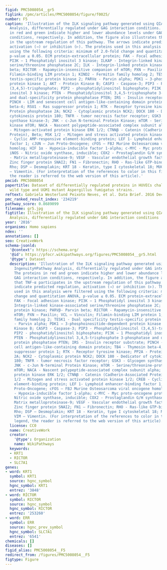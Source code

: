 ```yaml
---
figid: PMC5008054__gr5
figlink: /pmc/articles/PMC5008054/figure/f0025/
number: F5
caption: 'Illustration of the ILK signaling pathway generated using QIAGEN׳s Ingenuity®Pathway
  Analysis, differentially regulated under GAG interaction conditions. The proteins
  in red and green indicate higher and lower abundance levels under GAG interaction
  conditions, respectively. In addition, the figure also illustrates that TNF-α participates
  in the upstream regulation of this pathway. The arrows indicate predicted regulation,
  activation (→) or inhibition (⊢). The proteins used in this analysis were filtered
  using the following criteria: minimum of 2.0-fold change and quantitation ANOVA,
  p-value ≤ 0.05. ECM protein-extracellular protein; FAK - Focal adhesion kinase;
  PI3K − 1 Phosphatidyl inositol 3 kinase; ILKAP - Integrin-linked kinase-associated
  serine/threonine phosphatase 2C; ILK - Integrin-linked protein kinase; PARVβ- Parvin
  beta; RICTOR - Rapamycin-insensitive companion of mTOR; PXN – Paxilin; VCL – Vinculin;
  Filamin-binding LIM protein 1; KIND2 - Fermitin family homolog 2; TESK1 - Dual specificity
  testis-specific protein kinase 2; PARVα - Parvin alpha; PDK1 − 3-phosphoinositide-dependent
  protein kinase 1; AKT - Protein Kinase B; CASP3 - Caspase-3; PIP3 - Phosphatidylinositol
  (3,4,5)-trisphosphate; PIP2 - phosphatidylinositol biphosphate; PI3K − 1 Phosphatidyl
  inositol 3 kinase; PTEN - Phosphatidylinositol 3,4,5-trisphosphate 3-phosphatase
  and dual-specificity protein phosphatase PTEN; IRS - Insulin receptor substrate;
  PINCH - LIM and senescent cell antigen-like-containing domain protein; TB4 - Thymosin
  beta-4; RSU1 - Ras suppressor protein 1; RTK - Receptor tyrosine kinase; PP2A -
  Protein phosphatase 2A; NCK2 - Cytoplasmic protein NCK2; DOCK 180 - Dedicator of
  cytokinesis protein 180; TNFR - tumor necrosis factor receptor; GSK3 - Glycogen
  synthase kinase-3; JNK - c-Jun N-terminal Protein Kinase; mTOR - Serine/threonine-protein
  kinase mTOR; NACA - Nascent polypeptide-associated complex subunit alpha; ERK 1/2
  - Mitogen-activated protein kinase ERK 1/2; CTNNβ - Catenin (Cadherin-Associated
  Protein), Beta; MSK 1/2 - Mitogen and stress activated protein kinase 1/2; CREB
  - Cyclic AMP-responsive element-binding protein; LEF 1- Lymphoid enhancer-binding
  factor 1; cJUN – Jun Proto-Oncogene; cFOS – FBJ Murine Osteosarcoma viral oncogene
  homolog; HIF 1α - Hypoxia-inducible factor 1-alpha; c-MYC - Myc proto-oncogene protein;
  iNOS - Nitric oxide synthase, inducible; COX2 - Prostaglandin G/H synthase 2; MMP9
  - Matrix metalloproteinase-9; VEGF - Vascular endothelial growth factor; SLUG -
  Zinc finger protein SNAI2; FN1 – Fibronectin; RHO - Ras-like GTP-binding protein
  Rho; DSP – Desmoplakin; KRT 18 - Keratin, type I cytoskeletal 18; MUC – Mucin; VIM
  – Vimentin. (For interpretation of the references to color in this figure legend,
  the reader is referred to the web version of this article).'
pmcid: PMC5008054
papertitle: Dataset of differentially regulated proteins in HUVECs challenged with
  wild type and UGM1 mutant Aspergillus fumigatus strains.
reftext: Gabriela Westerlund Peixoto Neves, et al. Data Brief. 2016 Dec;9:24-31.
pmc_ranked_result_index: '234219'
pathway_score: 0.8689099
filename: gr5.jpg
figtitle: Illustration of the ILK signaling pathway generated using QIAGEN׳s Ingenuity®Pathway
  Analysis, differentially regulated under GAG interaction conditions
year: '2016'
organisms: Homo sapiens
ndex: ''
annotations: []
seo: CreativeWork
schema-jsonld:
  '@context': https://schema.org/
  '@id': https://pfocr.wikipathways.org/figures/PMC5008054__gr5.html
  '@type': Dataset
  description: 'Illustration of the ILK signaling pathway generated using QIAGEN׳s
    Ingenuity®Pathway Analysis, differentially regulated under GAG interaction conditions.
    The proteins in red and green indicate higher and lower abundance levels under
    GAG interaction conditions, respectively. In addition, the figure also illustrates
    that TNF-α participates in the upstream regulation of this pathway. The arrows
    indicate predicted regulation, activation (→) or inhibition (⊢). The proteins
    used in this analysis were filtered using the following criteria: minimum of 2.0-fold
    change and quantitation ANOVA, p-value ≤ 0.05. ECM protein-extracellular protein;
    FAK - Focal adhesion kinase; PI3K − 1 Phosphatidyl inositol 3 kinase; ILKAP -
    Integrin-linked kinase-associated serine/threonine phosphatase 2C; ILK - Integrin-linked
    protein kinase; PARVβ- Parvin beta; RICTOR - Rapamycin-insensitive companion of
    mTOR; PXN – Paxilin; VCL – Vinculin; Filamin-binding LIM protein 1; KIND2 - Fermitin
    family homolog 2; TESK1 - Dual specificity testis-specific protein kinase 2; PARVα
    - Parvin alpha; PDK1 − 3-phosphoinositide-dependent protein kinase 1; AKT - Protein
    Kinase B; CASP3 - Caspase-3; PIP3 - Phosphatidylinositol (3,4,5)-trisphosphate;
    PIP2 - phosphatidylinositol biphosphate; PI3K − 1 Phosphatidyl inositol 3 kinase;
    PTEN - Phosphatidylinositol 3,4,5-trisphosphate 3-phosphatase and dual-specificity
    protein phosphatase PTEN; IRS - Insulin receptor substrate; PINCH - LIM and senescent
    cell antigen-like-containing domain protein; TB4 - Thymosin beta-4; RSU1 - Ras
    suppressor protein 1; RTK - Receptor tyrosine kinase; PP2A - Protein phosphatase
    2A; NCK2 - Cytoplasmic protein NCK2; DOCK 180 - Dedicator of cytokinesis protein
    180; TNFR - tumor necrosis factor receptor; GSK3 - Glycogen synthase kinase-3;
    JNK - c-Jun N-terminal Protein Kinase; mTOR - Serine/threonine-protein kinase
    mTOR; NACA - Nascent polypeptide-associated complex subunit alpha; ERK 1/2 - Mitogen-activated
    protein kinase ERK 1/2; CTNNβ - Catenin (Cadherin-Associated Protein), Beta; MSK
    1/2 - Mitogen and stress activated protein kinase 1/2; CREB - Cyclic AMP-responsive
    element-binding protein; LEF 1- Lymphoid enhancer-binding factor 1; cJUN – Jun
    Proto-Oncogene; cFOS – FBJ Murine Osteosarcoma viral oncogene homolog; HIF 1α
    - Hypoxia-inducible factor 1-alpha; c-MYC - Myc proto-oncogene protein; iNOS -
    Nitric oxide synthase, inducible; COX2 - Prostaglandin G/H synthase 2; MMP9 -
    Matrix metalloproteinase-9; VEGF - Vascular endothelial growth factor; SLUG -
    Zinc finger protein SNAI2; FN1 – Fibronectin; RHO - Ras-like GTP-binding protein
    Rho; DSP – Desmoplakin; KRT 18 - Keratin, type I cytoskeletal 18; MUC – Mucin;
    VIM – Vimentin. (For interpretation of the references to color in this figure
    legend, the reader is referred to the web version of this article).'
  license: CC0
  name: CreativeWork
  creator:
    '@type': Organization
    name: WikiPathways
  keywords:
  - KRT1
  - RICTOR
  - SLC7A1
genes:
- word: KRT1
  symbol: KRT1
  source: hgnc_symbol
  hgnc_symbol: KRT1
  entrez: '3848'
- word: RÍCTOR
  symbol: RICTOR
  source: hgnc_symbol
  hgnc_symbol: RICTOR
  entrez: '253260'
- word: ERR
  symbol: ERR
  source: hgnc_prev_symbol
  hgnc_symbol: SLC7A1
  entrez: '6541'
chemicals: []
diseases: []
figid_alias: PMC5008054__F5
redirect_from: /figures/PMC5008054__F5
figtype: Figure
---
```

